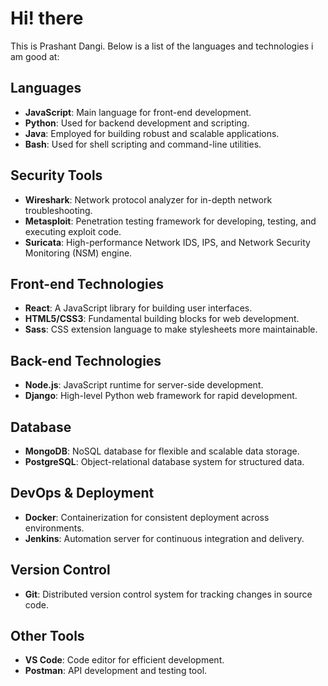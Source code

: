# Hi! there
This is Prashant Dangi. Below is a list of the languages and technologies i am good at:


## Languages
- **JavaScript**: Main language for front-end development.
- **Python**: Used for backend development and scripting.
- **Java**: Employed for building robust and scalable applications.
- **Bash**: Used for shell scripting and command-line utilities.

## Security Tools
- **Wireshark**: Network protocol analyzer for in-depth network troubleshooting.
- **Metasploit**: Penetration testing framework for developing, testing, and executing exploit code.
- **Suricata**: High-performance Network IDS, IPS, and Network Security Monitoring (NSM) engine.



## Front-end Technologies
- **React**: A JavaScript library for building user interfaces.
- **HTML5/CSS3**: Fundamental building blocks for web development.
- **Sass**: CSS extension language to make stylesheets more maintainable.

## Back-end Technologies
- **Node.js**: JavaScript runtime for server-side development.
- **Django**: High-level Python web framework for rapid development.

## Database
- **MongoDB**: NoSQL database for flexible and scalable data storage.
- **PostgreSQL**: Object-relational database system for structured data.

## DevOps & Deployment
- **Docker**: Containerization for consistent deployment across environments.
- **Jenkins**: Automation server for continuous integration and delivery.

## Version Control
- **Git**: Distributed version control system for tracking changes in source code.

## Other Tools
- **VS Code**: Code editor for efficient development.
- **Postman**: API development and testing tool.

